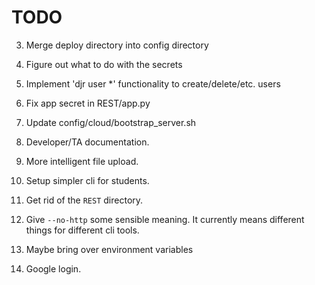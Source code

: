 # TODO



3. Merge deploy directory into config directory
4. Figure out what to do with the secrets
3. Implement 'djr user *' functionality to create/delete/etc. users
4. Fix app secret in REST/app.py
5. Update config/cloud/bootstrap_server.sh
2. Developer/TA documentation.
2. More intelligent file upload.
3. Setup simpler cli for students.
3. Get rid of the `REST` directory.
4. Give `--no-http` some sensible meaning.  It currently means different things for different cli tools.
5. Maybe bring over environment variables

1. Google login.
